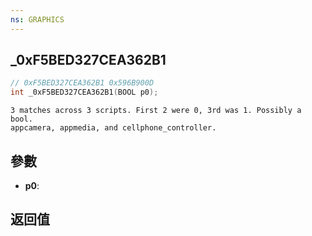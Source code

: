 ```yaml
---
ns: GRAPHICS
---
```

## _0xF5BED327CEA362B1

```c
// 0xF5BED327CEA362B1 0x596B900D
int _0xF5BED327CEA362B1(BOOL p0);
```

```
3 matches across 3 scripts. First 2 were 0, 3rd was 1. Possibly a bool.  
appcamera, appmedia, and cellphone_controller.  
```

## 參數
* **p0**: 

## 返回值
